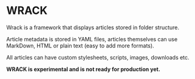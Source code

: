 WRACK
=====

Wrack is a framework that displays articles stored in folder structure.

Article metadata is stored in YAML files, articles themselves can use MarkDown, HTML or plain text (easy to add more formats).

All articles can have custom stylesheets, scripts, images, downloads etc.

**WRACK is experimental and is not ready for production yet.**
